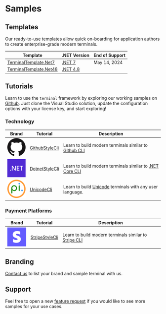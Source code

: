 # Samples

## Templates

Our ready-to-use templates allow quick on-boarding for application authors to create enterprise-grade modern terminals.

| Template        |   .NET Version    | End of Support  |
|-----------------|-------------------|-----------------|
| [TerminalTemplate.Net7](https://github.com/perpetualintelligence/docs/tree/main/samples/templates/terminal/TerminalTemplate.Net7) |   [.NET 7](https://dotnet.microsoft.com/en-us/download/dotnet/7.0) | May 14, 2024 |
| [TerminalTemplate.Net48](https://github.com/perpetualintelligence/docs/tree/main/samples/templates/terminal/TerminalTemplate.Net48) | [.NET 4.8](https://learn.microsoft.com/en-us/lifecycle/products/microsoft-net-framework) |  |

## Tutorials
Learn to use the `terminal` framework by exploring our working samples on [Github](https://github.com/perpetualintelligence/docs/tree/main/samples/tutorials/terminal). Just clone the Visual Studio solution, update the configuration options with your license key, and start exploring!

### Technology

| Brand                                     | Tutorial                                                                                                          | Description                                                                                                                             |
|-------------------------------------------|-------------------------------------------------------------------------------------------------------------------|-----------------------------------------------------------------------------------------------------------------------------------------|
| ![github](../images/brands/github_64.png) | [GithubStyleCli](https://github.com/perpetualintelligence/docs/tree/main/samples/tutorials/terminal/GithubStyleCli) | Learn to build modern terminals similar to [Github CLI](https://cli.github.com/)                                |
| ![dotnet](../images/brands/dotnet_64.png) | [DotnetStyleCli](https://github.com/perpetualintelligence/docs/tree/main/samples/tutorials/terminal/DotnetStyleCli) | Learn to build modern terminals similar to [.NET Core CLI](https://docs.microsoft.com/en-us/dotnet/core/tools/) |
| ![pi](../images/brands/pi_64.png)         | [UnicodeCli](https://github.com/perpetualintelligence/docs/tree/main/samples/tutorials/terminal/UnicodeCli)     | Learn to build [Unicode](https://home.unicode.org/) terminals with any user language.                           |

### Payment Platforms
| Brand                                     | Tutorial                                                                                                          | Description                                                                                                         |
|-------------------------------------------|-------------------------------------------------------------------------------------------------------------------|---------------------------------------------------------------------------------------------------------------------|
| ![stripe](../images/brands/stripe_64.png) | [StripeStyleCli](https://github.com/perpetualintelligence/docs/tree/main/samples/tutorials/terminal/StripeStyleCli) | Learn to build modern terminals similar to [Stripe CLI](https://stripe.com/docs/stripe-cli) |

## Branding
[Contact us](https://www.perpetualintelligence.com/products/pibranding) to list your brand and sample terminal with us.

## Support
Feel free to open a new [feature request](https://github.com/perpetualintelligence/docs/issues) if you would like to see more samples for your use cases.

